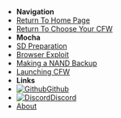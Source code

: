 - **Navigation**
- [Return To Home Page](user-guide/introduction)
- [Return To Choose Your CFW](user-guide/cfw-choice)
- **Mocha**
- [SD Preparation](user-guide/mocha/sd-preparation)
- [Browser Exploit](user-guide/mocha/browser-exploit)
- [Making a NAND Backup](user-guide/mocha/nand-backup)
- [Launching CFW](user-guide/mocha/launching-cfw)
- **Links**
- [![Github](https://icongram.jgog.in/simple/github.svg?color=808080&size=16)Github](https://github.com//huhenU/WiiUGuide)
- [![Discord](https://icongram.jgog.in/simple/discord.svg?colored&size=16)Discord](https://discord.gg/C29hYvh)
- [About](extras/about)
